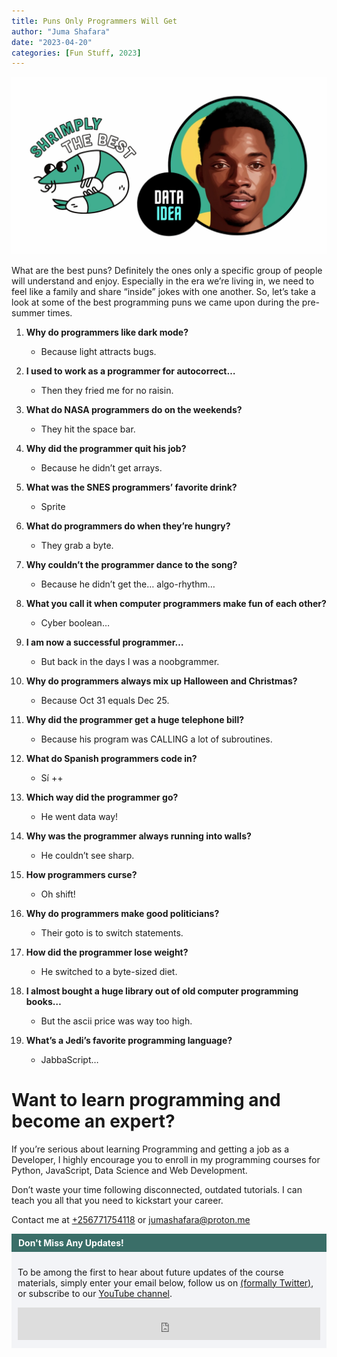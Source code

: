 ```yaml
---
title: Puns Only Programmers Will Get
author: "Juma Shafara"
date: "2023-04-20"
categories: [Fun Stuff, 2023]
---
```


![Photo by DATAIDEA](shrimply_the_best.png)

What are the best puns? Definitely the ones only a specific group of people will understand and enjoy. Especially in the era we’re living in, we need to feel like a family and share “inside” jokes with one another. So, let’s take a look at some of the best programming puns we came upon during the pre-summer times.

1. **Why do programmers like dark mode?**

   - Because light attracts bugs.

2. **I used to work as a programmer for autocorrect…**

   - Then they fried me for no raisin.

3. **What do NASA programmers do on the weekends?**

   - They hit the space bar.

4. **Why did the programmer quit his job?**

   - Because he didn’t get arrays.

5. **What was the SNES programmers’ favorite drink?**

   - Sprite

6. **What do programmers do when they’re hungry?**

   - They grab a byte.

7. **Why couldn’t the programmer dance to the song?**

   - Because he didn’t get the… algo-rhythm…

8. **What you call it when computer programmers make fun of each other?**

   - Cyber boolean…

9. **I am now a successful programmer…**

   - But back in the days I was a noobgrammer.

10. **Why do programmers always mix up Halloween and Christmas?**

    - Because Oct 31 equals Dec 25.

11. **Why did the programmer get a huge telephone bill?**

    - Because his program was CALLING a lot of subroutines.

12. **What do Spanish programmers code in?**

    - Sí ++

13. **Which way did the programmer go?**

    - He went data way!

14. **Why was the programmer always running into walls?**

    - He couldn’t see sharp.

15. **How programmers curse?**

    - Oh shift!

16. **Why do programmers make good politicians?**

    - Their goto is to switch statements.

17. **How did the programmer lose weight?**

    - He switched to a byte-sized diet.

18. **I almost bought a huge library out of old computer programming books…**

    - But the ascii price was way too high.

19. **What’s a Jedi’s favorite programming language?**
    - JabbaScript…

# Want to learn programming and become an expert?

If you’re serious about learning Programming and getting a job as a Developer, I
highly encourage you to enroll in my programming courses for Python, JavaScript, Data Science and Web Development.

Don’t waste your time following disconnected, outdated tutorials. I can teach you all that you need to kickstart your career.

Contact me at <a href="tel:+256771754118">+256771754118</a> or <a href="mailto:jumashafara@proton.me">jumashafara@proton.me</a>

<!-- Newsletter -->
<div style="background-color: #3a6e68; border:1px solid #3a6e68; color: #fff; font-weight: 700; padding-left: 10px; padding-top: 5px; padding-bottom: 5px"><strong>Don't Miss Any Updates!</strong></div>
<div style="background-color: #f3f4f7; padding-left: 10px; padding-top: 10px; padding-bottom: 10px; padding-right: 10px">

<p class=pb-1>
To be among the first to hear about future updates of the course materials, simply enter your email below, follow us on <a href="https://x.com/dataideaorg"><i class="bi bi-twitter-x"></i>
 (formally Twitter)</a>, or subscribe to our <a href="https://www.youtube.com/@dataideaorg"><i class="bi bi-youtube"></i> YouTube channel</a>.
</p>

<iframe src="https://embeds.beehiiv.com/5fc7c425-9c7e-4e08-a514-ad6c22beee74?slim=true" data-test-id="beehiiv-embed" height="52" frameborder="0" scrolling="no" style="margin: 0; border-radius: 0px !important; background-color: transparent; width: 100%;" ></iframe>
</div>

<!--Ad-->
<script async src="https://pagead2.googlesyndication.com/pagead/js/adsbygoogle.js?client=ca-pub-8076040302380238"
     crossorigin="anonymous"></script>
<!-- inline_horizontal -->

<ins class="adsbygoogle"
     style="display:block"
     data-ad-client="ca-pub-8076040302380238"
     data-ad-slot="9021194372"
     data-ad-format="auto"
     data-full-width-responsive="true"></ins>

<script>
     (adsbygoogle = window.adsbygoogle || []).push({});
</script>
